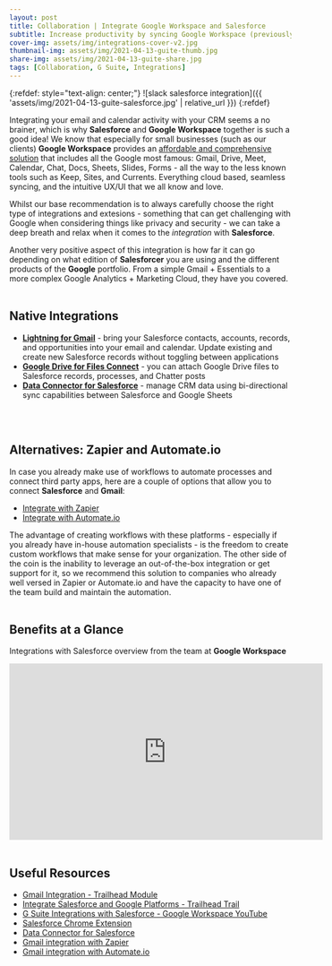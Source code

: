 ```yaml
---
layout: post
title: Collaboration | Integrate Google Workspace and Salesforce
subtitle: Increase productivity by syncing Google Workspace (previously G Suite) with Salesforce Essentials 
cover-img: assets/img/integrations-cover-v2.jpg
thumbnail-img: assets/img/2021-04-13-guite-thumb.jpg
share-img: assets/img/2021-04-13-guite-share.jpg
tags: [Collaboration, G Suite, Integrations]
---
```


{:refdef: style="text-align: center;"}
![slack salesforce integration]({{ 'assets/img/2021-04-13-guite-salesforce.jpg' | relative_url }})
{:refdef}

Integrating your email and calendar activity with your CRM seems a no brainer, which is why **Salesforce** and **Google Workspace** together is such a good idea!
We know that especially for small businesses (such as our clients) **Google Workspace** provides an [affordable and comprehensive solution](https://workspace.google.com/intl/en_nz/pricing.html) that includes all the Google most famous: Gmail, Drive, Meet, Calendar, Chat, Docs, Sheets, Slides, Forms - all the way to the less known tools such as Keep, Sites, and Currents.
Everything cloud based, seamless syncing, and the intuitive UX/UI that we all know and love.

Whilst our base recommendation is to always carefully choose the right type of integrations and extesions - something that can get challenging with Google when considering things like privacy and security - we can take a deep breath and relax when it comes to the *integration* with **Salesforce**.

Another very positive aspect of this integration is how far it can go depending on what edition of **Salesforcer** you are using and the different products of the **Google** portfolio. From a simple Gmail + Essentials to a more complex Google Analytics + Marketing Cloud, they have you covered.
<br/>
<br/>

## Native Integrations
* [**Lightning for Gmail**](https://trailhead.salesforce.com/en/content/learn/modules/gmail_integration) - bring your Salesforce contacts, accounts, records, and opportunities into your email and calendar. Update existing and create new Salesforce records without toggling between applications
* [**Google Drive for Files Connect**](https://help.salesforce.com/articleView?id=sf.admin_files_connect_enable.htm&type=5) - you can attach Google Drive files to Salesforce records, processes, and Chatter posts
* [**Data Connector for Salesforce**](https://gsuite.google.com/marketplace/app/data_connector_for_salesforce/857627895310) - manage CRM data using bi-directional sync capabilities between Salesforce and Google Sheets
<br/>
<br/>

## Alternatives: Zapier and Automate.io
In case you already make use of workflows to automate processes and connect third party apps, here are a couple of options that allow you to connect **Salesforce** and **Gmail**:
* [Integrate with Zapier](https://zapier.com/apps/gmail/integrations/salesforce)
* [Integrate with Automate.io](https://automate.io/integration/gmail/salesforce)

The advantage of creating workflows with these platforms - especially if you already have in-house automation specialists - is the freedom to create custom workflows that make sense for your organization. The other side of the coin is the inability to leverage an out-of-the-box integration or get support for it, so we recommend this solution to companies who already well versed in Zapier or Automate.io and have the capacity to have one of the team build and maintain the automation.
<br/>
<br/>

## Benefits at a Glance
Integrations with Salesforce overview from the team at **Google Workspace**
<iframe width="560" height="315" src="https://www.youtube.com/embed/0Ce0bxmjR1o" frameborder="0" allow="accelerometer; autoplay; clipboard-write; encrypted-media; gyroscope; picture-in-picture" allowfullscreen></iframe>
<br/>
<br/>

## Useful Resources
* [Gmail Integration - Trailhead Module](https://trailhead.salesforce.com/en/content/learn/modules/gmail_integration?trail_id=integrate-salesforce-and-google-platforms)
* [Integrate Salesforce and Google Platforms - Trailhead Trail](https://trailhead.salesforce.com/en/content/learn/trails/integrate-salesforce-and-google-platforms)
* [G Suite Integrations with Salesforce - Google Workspace YouTube](https://youtu.be/0Ce0bxmjR1o)
* [Salesforce Chrome Extension](https://chrome.google.com/webstore/detail/salesforce/jjghhkepijgakdammjldcbnjehfkfmha)
* [Data Connector for Salesforce](https://gsuite.google.com/marketplace/app/data_connector_for_salesforce/857627895310)
* [Gmail integration with Zapier](https://zapier.com/apps/gmail/integrations/salesforce)
* [Gmail integration with Automate.io](https://automate.io/integration/gmail/salesforce)
<br/>
<br/>
